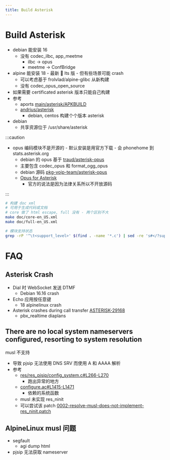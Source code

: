 ```yaml
---
title: Build Asterisk
---
```


# Build Asterisk

- debian 能安装 16
  - 没有 codec_ilbc, app_meetme
    - ilbc -> opus
    - meetme -> ConfBridge
- alpine 能安装 18 - 最新  lts 版 - 但有些场景可能 crash
  - 可以考虑基于 frolvlad/alpine-glibc 从新构建
  - 没有 codec_opus_open_source
- 如果需要 certificated asterisk 版本只能自己构建
- 参考
  - aports [main/asterisk/APKBUILD](https://github.com/alpinelinux/aports/blob/master/main/asterisk/APKBUILD)
  - [andrius/asterisk](https://github.com/andrius/asterisk)
    - debian, centos 构建个个版本 asterisk
- debian
  - 共享资源位于 /usr/share/asterisk

:::caution

- opus 编码模块不是开源的 - 默认安装是用官方下载 - 会 phonehome 到 stats.asterisk.org
  - debian 的 opus 基于 [traud/asterisk-opus](https://github.com/traud/asterisk-opus)
  - 主要包含 codec_opus 和 format_ogg_opus
  - debian 源码 [pkg-voip-team/asterisk-opus](https://salsa.debian.org/pkg-voip-team/asterisk-opus)
  - [Opus for Asterisk](https://web.archive.org/web/20161003135358/http://blogs.digium.com/2016/09/30/opus-in-asterisk/)
    - 官方的说法是因为法律关系所以不开放源码

:::

```bash
# 构建 doc xml
# 可用于生成代码或文档
# core 做了 html escape, full 没有 - 两个区别不大
make doc/core-en_US.xml
make doc/full-en_US.xml

# 模块支持状态
grep -rP '^\t<support_level>' $(find . -name '*.c') | sed -re 's#</?support_level>##g' | sort
```

# FAQ

## Asterisk Crash

- Dial 时 WebSocket 发送 DTMF
  - Debian 16.16 crash
- Echo 应用按任意键
  - 18 alpinelinux crash
- Asterisk crashes during call transfer [ASTERISK-29168](https://issues.asterisk.org/jira/browse/ASTERISK-29168)
  - pbx_realtime diaplans

## There are no local system nameservers configured, resorting to system resolution

musl 不支持

- 导致 pjsip 无法使用 DNS SRV 而使用 A 和 AAAA 解析
- 参考
  - [res/res_pjsip/config_system.c#L266-L270](https://github.com/asterisk/asterisk/blob/b4347c486150653ec7ce1d129e8f9017c69344da/res/res_pjsip/config_system.c#L266-L270)
    - 跑出异常的地方
  - [configure.ac#L1415-L1471](https://github.com/asterisk/asterisk/blob/b4347c486150653ec7ce1d129e8f9017c69344da/configure.ac#L1415-L1471)
    - 依赖的系统函数
  - musl 未实现 res_ninit
  - 可以尝试该 patch [0002-resolve-musl-does-not-implement-res_ninit.patch](https://github.com/openembedded/openembedded-core/blob/master/meta/recipes-connectivity/connman/connman/0002-resolve-musl-does-not-implement-res_ninit.patch)

## AlpineLinux musl 问题

- segfault
  - agi dump html
- pjsip 无法获取 nameserver
